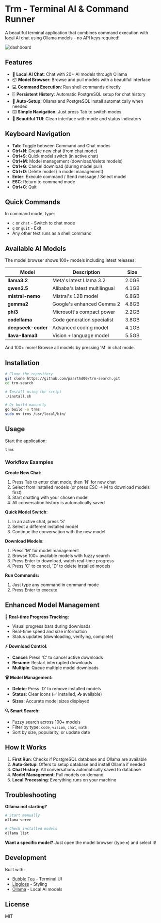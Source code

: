 # Trm - Terminal AI & Command Runner

A beautiful terminal application that combines command execution with local AI chat using Ollama models - no API keys required!

![dashboard](images/dashboard.png)

## Features

- 🤖 **Local AI Chat**: Chat with 20+ AI models through Ollama
- 📦 **Model Browser**: Browse and pull models with a beautiful interface
- 💻 **Command Execution**: Run shell commands directly
- 🗄️ **Persistent History**: Automatic PostgreSQL setup for chat history
- 🚀 **Auto-Setup**: Ollama and PostgreSQL install automatically when needed
- ⌨️ **Simple Navigation**: Just press Tab to switch modes
- 🎨 **Beautiful TUI**: Clean interface with mode and status indicators

## Keyboard Navigation

- **Tab**: Toggle between Command and Chat modes
- **Ctrl+N**: Create new chat (from chat mode)
- **Ctrl+S**: Quick model switch (in active chat)
- **Ctrl+M**: Model management (download/delete models)
- **Ctrl+G**: Cancel download (during model pull)
- **Ctrl+D**: Delete model (in model management)
- **Enter**: Execute command / Send message / Select model
- **ESC**: Return to command mode
- **Ctrl+C**: Quit

## Quick Commands

In command mode, type:
- `c` or `chat` - Switch to chat mode
- `q` or `quit` - Exit
- Any other text runs as a shell command

## Available AI Models

The model browser shows 100+ models including latest releases:

| Model | Description | Size |
|-------|-------------|------|
| **llama3.2** | Meta's latest Llama 3.2 | 2.0GB |
| **qwen2.5** | Alibaba's latest multilingual | 4.1GB |
| **mistral-nemo** | Mistral's 12B model | 6.8GB |
| **gemma2** | Google's enhanced Gemma 2 | 4.8GB |
| **phi3** | Microsoft's compact power | 2.2GB |
| **codellama** | Code generation specialist | 3.8GB |
| **deepseek-coder** | Advanced coding model | 4.1GB |
| **llava-llama3** | Vision + language model | 5.5GB |

And 100+ more! Browse all models by pressing 'M' in chat mode.

## Installation

```bash
# Clone the repository
git clone https://github.com/paarthd00/trm-search.git
cd trm-search

# Install using the script
./install.sh

# Or build manually
go build -o trms
sudo mv trms /usr/local/bin/
```

## Usage

Start the application:
```bash
trms
```

### Workflow Examples

**Create New Chat:**
1. Press Tab to enter chat mode, then 'N' for new chat
2. Select from installed models (or press ESC → M to download models first)
3. Start chatting with your chosen model
4. All conversation history is automatically saved

**Quick Model Switch:**
1. In an active chat, press 'S'
2. Select a different installed model
3. Continue the conversation with the new model

**Download Models:**
1. Press 'M' for model management
2. Browse 100+ available models with fuzzy search
3. Press Enter to download, watch real-time progress
4. Press 'C' to cancel, 'D' to delete installed models

**Run Commands:**
1. Just type any command in command mode
2. Press Enter to execute

## Enhanced Model Management

**🚀 Real-time Progress Tracking:**
- Visual progress bars during downloads
- Real-time speed and size information
- Status updates (downloading, verifying, complete)

**⚡ Download Control:**
- **Cancel**: Press 'C' to cancel active downloads
- **Resume**: Restart interrupted downloads
- **Multiple**: Queue multiple model downloads

**🗑️ Model Management:**
- **Delete**: Press 'D' to remove installed models
- **Status**: Clear icons (✅ installed, 📥 available)
- **Sizes**: Accurate model sizes displayed

**🔍 Smart Search:**
- Fuzzy search across 100+ models
- Filter by type: `code`, `vision`, `chat`, `math`
- Sort by size, popularity, or update date

## How It Works

1. **First Run**: Checks if PostgreSQL database and Ollama are available
2. **Auto-Setup**: Offers to setup database and install Ollama if needed
3. **Chat History**: All conversations automatically saved to database
4. **Model Management**: Pull models on-demand
5. **Local Processing**: Everything runs on your machine

## Troubleshooting

**Ollama not starting?**
```bash
# Start manually
ollama serve

# Check installed models
ollama list
```

**Want a specific model?**
Just open the model browser (type `m`) and select it!

## Development

Built with:
- [Bubble Tea](https://github.com/charmbracelet/bubbletea) - Terminal UI
- [Lipgloss](https://github.com/charmbracelet/lipgloss) - Styling
- [Ollama](https://ollama.ai) - Local AI models

## License

MIT